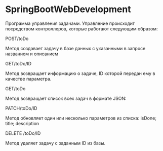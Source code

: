 # SpringBootWebDevelopment
Программа управления задачами. Управление происходит посредством контроллеров, которые работают следующим образом:

POST/toDo

Метод создавает задачу в базе данных с указанными в запросе названием и описанием

GET/toDo/ID

Метод возвращает информацию о задаче, ID которой передан ему в качестве параметра.

GET/toDo

Метод возвращает список всех задач в формате JSON:

PATCH/toDo/ID

Метод обновляет один или несколько параметров из списка:
isDone;
title;
description

DELETE /toDo/ID

Метод удаляет задачу с заданным ID из базы.
